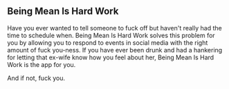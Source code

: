 ## Being Mean Is Hard Work

Have you ever wanted to tell someone to fuck off but haven't really had the time to schedule when.  Being Mean Is Hard Work solves this problem for you by allowing you to respond to events in social media with the right amount of fuck you-ness.  If you have ever been drunk and had a hankering for letting that ex-wife know how you feel about her, Being Mean Is Hard Work is the app for you.

And if not, fuck you.
